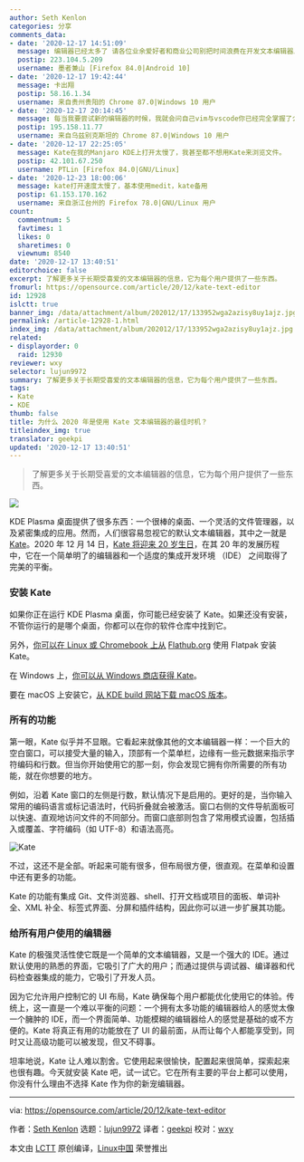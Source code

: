 ```yaml
---
author: Seth Kenlon
categories: 分享
comments_data:
- date: '2020-12-17 14:51:09'
  message: 编辑器已经太多了 请各位业余爱好者和商业公司别把时间浪费在开发文本编辑器上了???
  postip: 223.104.5.209
  username: 墨者兼山 [Firefox 84.0|Android 10]
- date: '2020-12-17 19:42:44'
  message: 卡出翔
  postip: 58.16.1.34
  username: 来自贵州贵阳的 Chrome 87.0|Windows 10 用户
- date: '2020-12-17 20:14:45'
  message: 每当我要尝试新的编辑器的时候，我就会问自己vim与vscode你已经完全掌握了么，然后就放弃了。
  postip: 195.158.11.77
  username: 来自乌兹别克斯坦的 Chrome 87.0|Windows 10 用户
- date: '2020-12-17 22:25:05'
  message: Kate在我的Manjaro KDE上打开太慢了，我甚至都不想用Kate来浏览文件。
  postip: 42.101.67.250
  username: PTLin [Firefox 84.0|GNU/Linux]
- date: '2020-12-23 18:00:06'
  message: kate打开速度太慢了，基本使用medit，kate备用
  postip: 61.153.170.162
  username: 来自浙江台州的 Firefox 78.0|GNU/Linux 用户
count:
  commentnum: 5
  favtimes: 1
  likes: 0
  sharetimes: 0
  viewnum: 8540
date: '2020-12-17 13:40:51'
editorchoice: false
excerpt: 了解更多关于长期受喜爱的文本编辑器的信息，它为每个用户提供了一些东西。
fromurl: https://opensource.com/article/20/12/kate-text-editor
id: 12928
islctt: true
banner_img: /data/attachment/album/202012/17/133952wga2azisy8uy1ajz.jpg
permalink: /article-12928-1.html
index_img: /data/attachment/album/202012/17/133952wga2azisy8uy1ajz.jpg.thumb.jpg
related:
- displayorder: 0
  raid: 12930
reviewer: wxy
selector: lujun9972
summary: 了解更多关于长期受喜爱的文本编辑器的信息，它为每个用户提供了一些东西。
tags:
- Kate
- KDE
thumb: false
title: 为什么 2020 年是使用 Kate 文本编辑器的最佳时机？
titleindex_img: true
translator: geekpi
updated: '2020-12-17 13:40:51'
---
```



> 
> 了解更多关于长期受喜爱的文本编辑器的信息，它为每个用户提供了一些东西。
> 
> 
> 


![](/data/attachment/album/202012/17/133952wga2azisy8uy1ajz.jpg)


KDE Plasma 桌面提供了很多东西：一个很棒的桌面、一个灵活的文件管理器，以及紧密集成的应用。然而，人们很容易忽视它的默认文本编辑器，其中之一就是 [Kate](http://kate-editor.org)。2020 年 12 月 14 日，[Kate 将迎来 20 岁生日](https://kate-editor.org/post/2020/2020-11-08-kate-is-soon-20-years-old/)，在其 20 年的发展历程中，它在一个简单明了的编辑器和一个适度的集成开发环境 （IDE） 之间取得了完美的平衡。


### 安装 Kate


如果你正在运行 KDE Plasma 桌面，你可能已经安装了 Kate。如果还没有安装，不管你运行的是哪个桌面，你都可以在你的软件仓库中找到它。


另外，[你可以在 Linux 或 Chromebook 上从](https://flathub.org/apps/details/org.kde.kate) [Flathub.org](http://Flathub.org) 使用 Flatpak 安装 Kate。


在 Windows 上，[你可以从 Windows 商店获得 Kate](https://www.microsoft.com/en-nz/p/kate/9nwmw7bb59hw?rtc=1&activetab=pivot:overviewtab)。


要在 macOS 上安装它，[从 KDE build 网站下载 macOS 版本](https://binary-factory.kde.org/view/MacOS/job/Kate_Release_macos/)。


### 所有的功能


第一眼，Kate 似乎并不显眼。它看起来就像其他的文本编辑器一样：一个巨大的空白窗口，可以接受大量的输入，顶部有一个菜单栏，边缘有一些元数据来指示字符编码和行数。但当你开始使用它的那一刻，你会发现它拥有你所需要的所有功能，就在你想要的地方。


例如，沿着 Kate 窗口的左侧是行数，默认情况下是启用的。更好的是，当你输入常用的编码语言或标记语法时，代码折叠就会被激活。窗口右侧的文件导航面板可以快速、直观地访问文件的不同部分。而窗口底部则包含了常用模式设置，包括插入或覆盖、字符编码（如 UTF-8）和语法高亮。


![Kate](/data/attachment/album/202012/17/134052zv4bgs0hz9mjg9p3.jpg "Kate")


不过，这还不是全部。听起来可能有很多，但布局很方便，很直观。在菜单和设置中还有更多的功能。


Kate 的功能有集成 Git、文件浏览器、shell、打开文档或项目的面板、单词补全、XML 补全、标签式界面、分屏和插件结构，因此你可以进一步扩展其功能。


### 给所有用户使用的编辑器


Kate 的极强灵活性使它既是一个简单的文本编辑器，又是一个强大的 IDE。通过默认使用的熟悉的界面，它吸引了广大的用户；而通过提供与调试器、编译器和代码检查器集成的能力，它吸引了开发人员。


因为它允许用户控制它的 UI 布局，Kate 确保每个用户都能优化使用它的体验。传统上，这一直是一个难以平衡的问题：一个拥有太多功能的编辑器给人的感觉太像一个臃肿的 IDE，而一个界面简单、功能模糊的编辑器给人的感觉是基础的或不方便的。Kate 将真正有用的功能放在了 UI 的最前面，从而让每个人都能享受到，同时又让高级功能可以被发现，但又不碍事。


坦率地说，Kate 让人难以割舍。它使用起来很愉快，配置起来很简单，探索起来也很有趣。今天就安装 Kate 吧，试一试它。它在所有主要的平台上都可以使用，你没有什么理由不选择 Kate 作为你的新宠编辑器。




---


via: <https://opensource.com/article/20/12/kate-text-editor>


作者：[Seth Kenlon](https://opensource.com/users/seth) 选题：[lujun9972](https://github.com/lujun9972) 译者：[geekpi](https://github.com/geekpi) 校对：[wxy](https://github.com/wxy)


本文由 [LCTT](https://github.com/LCTT/TranslateProject) 原创编译，[Linux中国](https://linux.cn/) 荣誉推出